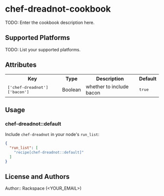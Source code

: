 # chef-dreadnot-cookbook

TODO: Enter the cookbook description here.

## Supported Platforms

TODO: List your supported platforms.

## Attributes

<table>
  <tr>
    <th>Key</th>
    <th>Type</th>
    <th>Description</th>
    <th>Default</th>
  </tr>
  <tr>
    <td><tt>['chef-dreadnot']['bacon']</tt></td>
    <td>Boolean</td>
    <td>whether to include bacon</td>
    <td><tt>true</tt></td>
  </tr>
</table>

## Usage

### chef-dreadnot::default

Include `chef-dreadnot` in your node's `run_list`:

```json
{
  "run_list": [
    "recipe[chef-dreadnot::default]"
  ]
}
```

## License and Authors

Author:: Rackspace (<YOUR_EMAIL>)
